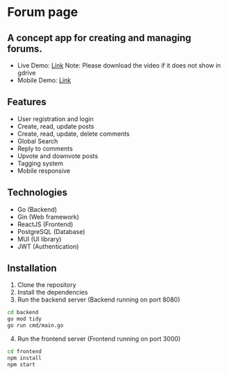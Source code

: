 # Forum page
## A concept app for creating and managing forums.
- Live Demo: [Link](https://drive.google.com/file/d/1TfeNVJgalFSmdPfNIHab2mHLP12N4UPi/view?usp=sharing)
Note: Please download the video if it does not show in gdrive
- Mobile Demo: [Link](https://drive.google.com/file/d/17BFiwqlUPH27HsQJutssEqvITBcfCig7/view?usp=sharing)
## Features
- User registration and login
- Create, read, update posts
- Create, read, update, delete comments
- Global Search
- Reply to comments
- Upvote and downvote posts
- Tagging system
- Mobile responsive

## Technologies
- Go (Backend)
- Gin (Web framework)
- ReactJS (Frontend)
- PostgreSQL (Database)
- MUI (UI library)
- JWT (Authentication)

## Installation
1. Clone the repository
2. Install the dependencies
3. Run the backend server (Backend running on port 8080)
```bash
cd backend 
go mod tidy
go run cmd/main.go
```
4. Run the frontend server (Frontend running on port 3000)
```bash
cd frontend
npm install 
npm start
```